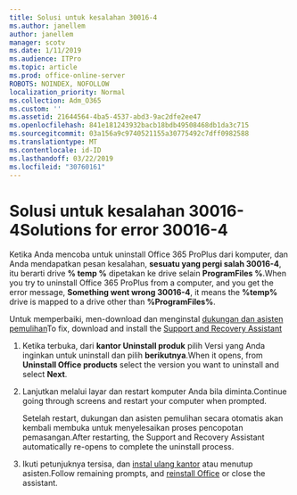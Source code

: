 ```yaml
---
title: Solusi untuk kesalahan 30016-4
ms.author: janellem
author: janellem
manager: scotv
ms.date: 1/11/2019
ms.audience: ITPro
ms.topic: article
ms.prod: office-online-server
ROBOTS: NOINDEX, NOFOLLOW
localization_priority: Normal
ms.collection: Adm_O365
ms.custom: ''
ms.assetid: 21644564-4ba5-4537-abd3-9ac2dfe2ee47
ms.openlocfilehash: 841e181243932bacb18bdb49508468db1da3c715
ms.sourcegitcommit: 03a156a9c9740521155a30775492c7dff0982588
ms.translationtype: MT
ms.contentlocale: id-ID
ms.lasthandoff: 03/22/2019
ms.locfileid: "30760161"
---
```

# <a name="solutions-for-error-30016-4"></a><span data-ttu-id="d8b5c-102">Solusi untuk kesalahan 30016-4</span><span class="sxs-lookup"><span data-stu-id="d8b5c-102">Solutions for error 30016-4</span></span>


<span data-ttu-id="d8b5c-103">Ketika Anda mencoba untuk uninstall Office 365 ProPlus dari komputer, dan Anda mendapatkan pesan kesalahan, **sesuatu yang pergi salah 30016-4**, itu berarti drive **% temp %** dipetakan ke drive selain **ProgramFiles %**.</span><span class="sxs-lookup"><span data-stu-id="d8b5c-103">When you try to uninstall Office 365 ProPlus from a computer, and you get the error message, **Something went wrong 30016-4**, it means the **%temp%** drive is mapped to a drive other than **%ProgramFiles%**.</span></span>
  
<span data-ttu-id="d8b5c-104">Untuk memperbaiki, men-download dan menginstal [dukungan dan asisten pemulihan](https://aka.ms/SARA-OfficeUninstall-Alchemy)</span><span class="sxs-lookup"><span data-stu-id="d8b5c-104">To fix, download and install the [Support and Recovery Assistant](https://aka.ms/SARA-OfficeUninstall-Alchemy)</span></span>
  
1. <span data-ttu-id="d8b5c-105">Ketika terbuka, dari **kantor Uninstall produk** pilih Versi yang Anda inginkan untuk uninstall dan pilih **berikutnya**.</span><span class="sxs-lookup"><span data-stu-id="d8b5c-105">When it opens, from **Uninstall Office products** select the version you want to uninstall and select **Next**.</span></span> 
    
2. <span data-ttu-id="d8b5c-106">Lanjutkan melalui layar dan restart komputer Anda bila diminta.</span><span class="sxs-lookup"><span data-stu-id="d8b5c-106">Continue going through screens and restart your computer when prompted.</span></span>
    
    <span data-ttu-id="d8b5c-107">Setelah restart, dukungan dan asisten pemulihan secara otomatis akan kembali membuka untuk menyelesaikan proses pencopotan pemasangan.</span><span class="sxs-lookup"><span data-stu-id="d8b5c-107">After restarting, the Support and Recovery Assistant automatically re-opens to complete the uninstall process.</span></span>
    
3. <span data-ttu-id="d8b5c-108">Ikuti petunjuknya tersisa, dan [instal ulang kantor](https://portal.office.com/OLS/MySoftware.aspx) atau menutup asisten.</span><span class="sxs-lookup"><span data-stu-id="d8b5c-108">Follow remaining prompts, and [reinstall Office](https://portal.office.com/OLS/MySoftware.aspx) or close the assistant.</span></span> 
    

